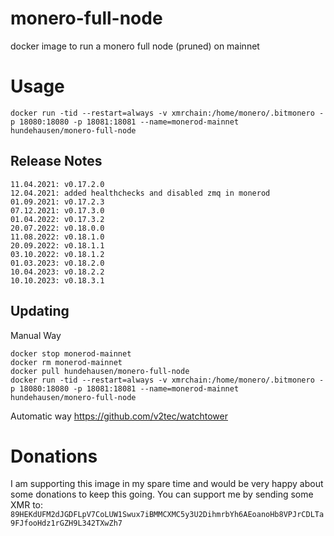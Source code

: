 # monero-full-node

docker image to run a monero full node (pruned) on mainnet

# Usage

`docker run -tid --restart=always -v xmrchain:/home/monero/.bitmonero -p 18080:18080 -p 18081:18081 --name=monerod-mainnet hundehausen/monero-full-node`

## Release Notes
```
11.04.2021: v0.17.2.0
12.04.2021: added healthchecks and disabled zmq in monerod
01.09.2021: v0.17.2.3
07.12.2021: v0.17.3.0
01.04.2022: v0.17.3.2
20.07.2022: v0.18.0.0
11.08.2022: v0.18.1.0
20.09.2022: v0.18.1.1
03.10.2022: v0.18.1.2
01.03.2023: v0.18.2.0
10.04.2023: v0.18.2.2
10.10.2023: v0.18.3.1
```

## Updating
Manual Way
```
docker stop monerod-mainnet
docker rm monerod-mainnet
docker pull hundehausen/monero-full-node
docker run -tid --restart=always -v xmrchain:/home/monero/.bitmonero -p 18080:18080 -p 18081:18081 --name=monerod-mainnet hundehausen/monero-full-node
```

Automatic way
https://github.com/v2tec/watchtower

# Donations

I am supporting this image in my spare time and would be very happy about some donations to keep this going. You can support me by sending some XMR to: `89HEKdUFM2dJGDFLpV7CoLUW1Swux7iBMMCXMC5y3U2DihmrbYh6AEoanoHb8VPJrCDLTa9FJfooHdz1rGZH9L342TXwZh7`
